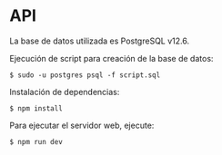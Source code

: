 # API

La base de datos utilizada es PostgreSQL v12.6.

Ejecución de script para creación de la base de datos:

`$ sudo -u postgres psql -f script.sql`

Instalación de dependencias:

`$ npm install`

Para ejecutar el servidor web, ejecute:

`$ npm run dev`
